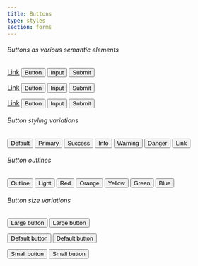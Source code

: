 ```yaml
---
title: Buttons
type: styles
section: forms
---
```



<h6>Buttons as various semantic elements</h6>
<p>
	<a class="btn btn-default" href="#" role="button">Link</a>
	<button class="btn btn-default" type="submit">Button</button>
	<input class="btn btn-default" type="button" value="Input">
	<input class="btn btn-default" type="submit" value="Submit">
</p>
<p>
	<a class="btn btn-lg btn-default" href="#" role="button">Link</a>
	<button class="btn btn-lg btn-default" type="submit">Button</button>
	<input class="btn btn-lg btn-default" type="button" value="Input">
	<input class="btn btn-lg btn-default" type="submit" value="Submit">
</p>
<p>
	<a class="btn btn-sm btn-default" href="#" role="button">Link</a>
	<button class="btn btn-sm btn-default" type="submit">Button</button>
	<input class="btn btn-sm btn-default" type="button" value="Input">
	<input class="btn btn-sm btn-default" type="submit" value="Submit">
</p>


<h6>Button styling variations</h6>
<!-- Standard button -->
<button type="button" class="btn btn-default">Default</button>
<!-- Provides extra visual weight and identifies the primary action in a set of buttons -->
<button type="button" class="btn btn-primary">Primary</button>
<!-- Indicates a successful or positive action -->
<button type="button" class="btn btn-success">Success</button>
<!-- Contextual button for informational alert messages -->
<button type="button" class="btn btn-info">Info</button>
<!-- Indicates caution should be taken with this action -->
<button type="button" class="btn btn-warning">Warning</button>
<!-- Indicates a dangerous or potentially negative action -->
<button type="button" class="btn btn-danger">Danger</button>
<!-- Deemphasize a button by making it look like a link while maintaining button behavior -->
<button type="button" class="btn btn-link">Link</button>

<h6>Button outlines</h6>
<button type="button" class="btn btn-outline">Outline</button>
<button type="button" class="btn btn-outline-light">Light</button>
<button type="button" class="btn btn-outline-red">Red</button>
<button type="button" class="btn btn-outline-orange">Orange</button>
<button type="button" class="btn btn-outline-yellow">Yellow</button>
<button type="button" class="btn btn-outline-green">Green</button>
<button type="button" class="btn btn-outline-blue">Blue</button>


<h6>Button size variations</h6>
<p>
	<button type="button" class="btn btn-primary btn-lg">Large button</button>
	<button type="button" class="btn btn-default btn-lg">Large button</button>
</p>
<p>
	<button type="button" class="btn btn-primary">Default button</button>
	<button type="button" class="btn btn-default">Default button</button>
</p>
<p>
	<button type="button" class="btn btn-primary btn-sm">Small button</button>
	<button type="button" class="btn btn-default btn-sm">Small button</button>
</p>